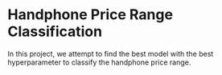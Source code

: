 # Handphone Price Range Classification
In this project, we attempt to find the best model with the best hyperparameter to classify the handphone price range.
